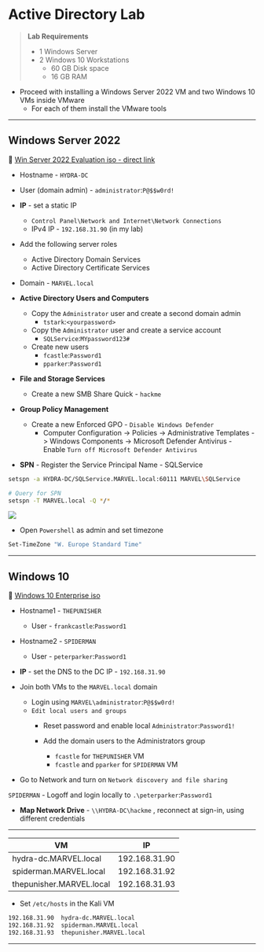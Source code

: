 # Active Directory Lab

> **Lab Requirements**
>
> - 1 Windows Server
> - 2 Windows 10 Workstations
>   - 60 GB Disk space
>   - 16 GB RAM

- Proceed with installing a Windows Server 2022 VM and two Windows 10 VMs inside VMware
  - For each of them install the VMware tools

---

## Windows Server 2022

🔗 [Win Server 2022 Evaluation iso - direct link](https://software-static.download.prss.microsoft.com/sg/download/888969d5-f34g-4e03-ac9d-1f9786c66749/SERVER_EVAL_x64FRE_en-us.iso)

- Hostname - `HYDRA-DC`
- User (domain admin) - `administrator`:`P@$$w0rd!`
- **IP** - set a static IP
  - `Control Panel\Network and Internet\Network Connections`
  - IPv4 IP - `192.168.31.90` (in my lab)
- Add the following server roles
  - Active Directory Domain Services
  - Active Directory Certificate Services
- Domain - `MARVEL.local`
- **Active Directory Users and Computers**
  - Copy the `Administrator` user and create a second domain admin
    - `tstark`:`<yourpassword>`
  - Copy the `Administrator` user and create a service account
    - `SQLService`:`MYpassword123#`
  - Create new users
    - `fcastle`:`Password1`
    - `pparker`:`Password1`
  
- **File and Storage Services**
  - Create a new SMB Share Quick - `hackme`

- **Group Policy Management**
  - Create a new Enforced GPO - `Disable Windows Defender`
    - Computer Configuration -> Policies -> Administrative Templates -> Windows Components -> Microsoft Defender Antivirus - Enable `Turn off Microsoft Defender Antivirus`
  
- **SPN** - Register the Service Principal Name - SQLService

```bash
setspn -a HYDRA-DC/SQLService.MARVEL.local:60111 MARVEL\SQLService

# Query for SPN
setspn -T MARVEL.local -Q */*
```

![](.gitbook/assets/2024-07-15_23-41-00_638.png)

- Open `Powershell` as admin and set timezone

```bash
Set-TimeZone "W. Europe Standard Time"
```

---

## Windows 10

🔗 [Windows 10 Enterprise iso](https://www.microsoft.com/en-us/evalcenter/download-windows-10-enterprise)

- Hostname1 - `THEPUNISHER`
  - User - `frankcastle`:`Password1`
- Hostname2 - `SPIDERMAN`
  - User - `peterparker`:`Password1`
- **IP** - set the DNS to the DC IP - `192.168.31.90`
- Join both VMs to the `MARVEL.local` domain
  - Login using `MARVEL\administrator`:`P@$$w0rd!`
  - `Edit local users and groups`
    - Reset password and enable local `Administrator`:`Password1!`

    - Add the domain users to the Administrators group
      - `fcastle` for `THEPUNISHER` VM
      - `fcastle` and `pparker` for `SPIDERMAN` VM

- Go to Network and turn on `Network discovery and file sharing`



`SPIDERMAN` - Logoff and login locally to `.\peterparker`:`Password1`

- **Map Network Drive** - `\\HYDRA-DC\hackme` , reconnect at sign-in, using different credentials

---

| VM                       | IP            |
| ------------------------ | ------------- |
| hydra-dc.MARVEL.local    | 192.168.31.90 |
| spiderman.MARVEL.local   | 192.168.31.92 |
| thepunisher.MARVEL.local | 192.168.31.93 |



- Set `/etc/hosts` in the Kali VM

```bash
192.168.31.90  hydra-dc.MARVEL.local
192.168.31.92  spiderman.MARVEL.local
192.168.31.93  thepunisher.MARVEL.local
```

---

